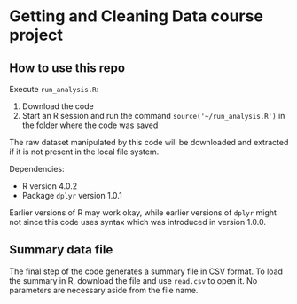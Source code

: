 # Getting and Cleaning Data course project

## How to use this repo

Execute `run_analysis.R`:

1. Download the code
2. Start an R session and run the command `source('~/run_analysis.R')` in the folder where the code was saved

The raw dataset manipulated by this code will be downloaded and extracted if it is not present in the local file system.

Dependencies:

* R version 4.0.2
* Package `dplyr` version 1.0.1

Earlier versions of R may work okay, while earlier versions of `dplyr` might not since this code uses syntax which was introduced in version 1.0.0.

## Summary data file

The final step of the code generates a summary file in CSV format. To load the summary in R, download the file and use `read.csv` to open it. No parameters are necessary aside from the file name.
